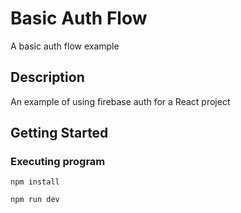 # Basic Auth Flow

A basic auth flow example

## Description

An example of using firebase auth for a React project

## Getting Started

### Executing program

```
npm install
```

```
npm run dev
```

